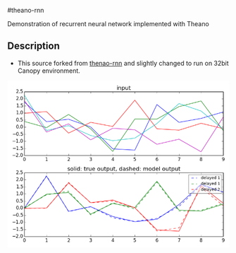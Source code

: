 #theano-rnn

Demonstration of recurrent neural network implemented with Theano

## Description

* This source forked from [thenao-rnn](http://github.com/gwtaylor/theano-rnn)
and slightly changed to run on 32bit Canopy environment.

![result](https://raw.githubusercontent.com/ktaneishi/theano-rnn/master/result.png)
